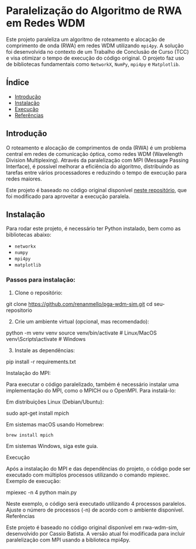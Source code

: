 # Paralelização do Algoritmo de RWA em Redes WDM

Este projeto paraleliza um algoritmo de roteamento e alocação de comprimento de onda (RWA) em redes WDM utilizando `mpi4py`. A solução foi desenvolvida no contexto de um Trabalho de Conclusão de Curso (TCC) e visa otimizar o tempo de execução do código original. O projeto faz uso de bibliotecas fundamentais como `NetworkX`, `NumPy`, `mpi4py` e `Matplotlib`.

## Índice

- [Introdução](#introdução)
- [Instalação](#instalação)
- [Execução](#execução)
- [Referências](#referências)

## Introdução

O roteamento e alocação de comprimentos de onda (RWA) é um problema central em redes de comunicação óptica, como redes WDM (Wavelength Division Multiplexing). Através da paralelização com MPI (Message Passing Interface), é possível melhorar a eficiência do algoritmo, distribuindo as tarefas entre vários processadores e reduzindo o tempo de execução para redes maiores.

Este projeto é baseado no código original disponível [neste repositório](https://github.com/cassiotbatista/rwa-wdm-sim), que foi modificado para aproveitar a execução paralela.

## Instalação

Para rodar este projeto, é necessário ter Python instalado, bem como as bibliotecas abaixo:

- `networkx`
- `numpy`
- `mpi4py`
- `matplotlib`

### Passos para instalação:

1. Clone o repositório:

git clone https://github.com/renanmello/pga-wdm-sim.git
cd seu-repositorio

2. Crie um ambiente virtual (opcional, mas recomendado):

python -m venv venv
source venv/bin/activate  # Linux/MacOS
venv\Scripts\activate  # Windows

3. Instale as dependências:

pip install -r requirements.txt

Instalação do MPI:

Para executar o código paralelizado, também é necessário instalar uma implementação do MPI, como o MPICH ou o OpenMPI. Para instalá-lo:

Em distribuições Linux (Debian/Ubuntu):

sudo apt-get install mpich

Em sistemas macOS usando Homebrew:

    brew install mpich

Em sistemas Windows, siga este guia.

Execução

Após a instalação do MPI e das dependências do projeto, o código pode ser executado com múltiplos processos utilizando o comando mpiexec.
Exemplo de execução:

mpiexec -n 4 python main.py

Neste exemplo, o código será executado utilizando 4 processos paralelos. Ajuste o número de processos (-n) de acordo com o ambiente disponível.
Referências

Este projeto é baseado no código original disponível em rwa-wdm-sim, desenvolvido por Cassio Batista. A versão atual foi modificada para incluir paralelização com MPI usando a biblioteca mpi4py.
